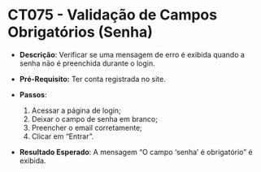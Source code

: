 # CT075 - Validação de Campos Obrigatórios (Senha)

- **Descrição**: Verificar se uma mensagem de erro é exibida quando a senha não é preenchida durante o login.

- **Pré-Requisito:** Ter conta registrada no site.

- **Passos**:
    1. Acessar a página de login;
    2. Deixar o campo de senha em branco;
    3. Preencher o email corretamente;
    4. Clicar em “Entrar”.

- **Resultado Esperado**: A mensagem “O campo ‘senha’ é obrigatório” é exibida.